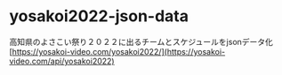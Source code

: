 # yosakoi2022-json-data
高知県のよさこい祭り２０２２に出るチームとスケジュールをjsonデータ化
[https://yosakoi-video.com/yosakoi2022/](https://yosakoi-video.com/api/yosakoi2022)
